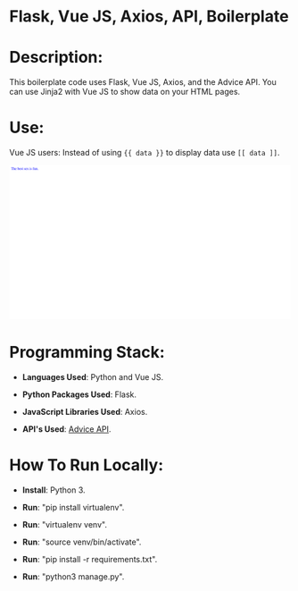 # Flask, Vue JS, Axios, API, Boilerplate

# Description: 

This boilerplate code uses Flask, Vue JS, Axios, and the Advice API. You can use Jinja2 with Vue JS to show data on your HTML pages.

# Use:  

Vue JS users: Instead of using `{{ data }}` to display data use `[[ data ]]`. 


![Imade of website](https://raw.githubusercontent.com/al11588/FlaskVueJSBoilerplate/master/image.png?token=AFM1uP_w1ihL91NRAKram46BFzlAYlgeks5b48OVwA%3D%3D)


# Programming Stack: 
*	**Languages Used**: Python and Vue JS.

*	**Python Packages Used**: Flask.

*	**JavaScript Libraries Used**: Axios.

*	**API's Used**: [Advice API].



# How To Run Locally:

*	**Install**: Python 3.

*	**Run**: "pip install virtualenv".

*	**Run**: "virtualenv venv".

*	**Run**: "source venv/bin/activate".

*	**Run**: "pip install -r requirements.txt".

*	**Run**: "python3 manage.py".

[Advice API]:http://api.adviceslip.com/